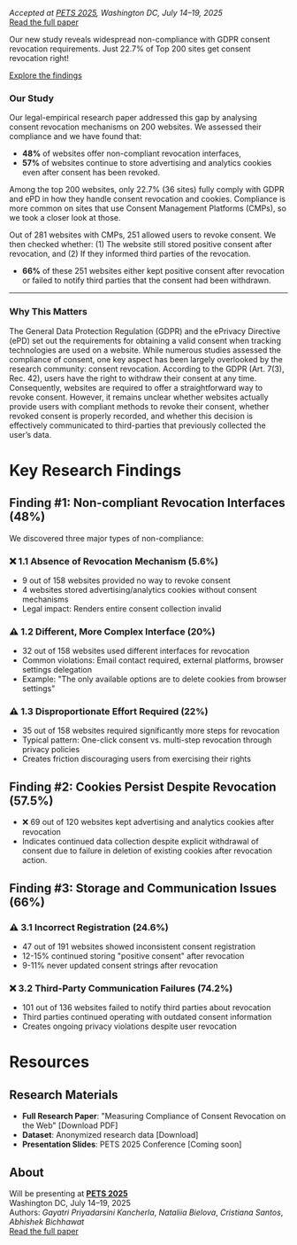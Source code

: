 

<link rel="stylesheet" href="assets/css/custom.css">

_Accepted at [PETS 2025](https://petsymposium.org/2025/), Washington DC, July 14–19, 2025_  
[Read the full paper](https://arxiv.org/abs/2411.15414)


Our new study reveals widespread non-compliance with GDPR consent revocation requirements. Just 22.7% of Top 200 sites get consent revocation right! 

[Explore the findings](#findings)

### Our Study

Our legal-empirical research paper addressed this gap by analysing consent revocation mechanisms on 200 websites. We assessed their compliance and we have found that: 
- **48%** of websites offer non-compliant revocation interfaces, 
- **57%** of websites continue to store advertising and analytics cookies even after consent has been revoked.

Among the top 200 websites, only 22.7% (36 sites) fully comply with GDPR and ePD in how they handle consent revocation and cookies. Compliance is more common on sites that use Consent Management Platforms (CMPs), so we took a closer look at those.

Out of 281 websites with CMPs, 251 allowed users to revoke consent. We then checked whether:
(1) The website still stored positive consent after revocation, and (2) If they informed third parties of the revocation. 

- **66%** of these 251 websites either kept positive consent after revocation or failed to notify third parties that the consent had been withdrawn.

---

### Why This Matters

The General Data Protection Regulation (GDPR) and the ePrivacy Directive (ePD) set out the requirements for obtaining a valid consent when tracking technologies are used on a website. While numerous studies assessed the compliance of consent, one key aspect has been largely overlooked by the research community: consent revocation. According to the GDPR (Art. 7(3), Rec. 42), users have the right to withdraw their consent at any time. Consequently, websites are required to offer a straightforward way to revoke consent. However, it remains unclear whether websites actually provide users with compliant methods to revoke their consent, whether revoked consent is properly recorded, and whether this decision is effectively communicated to third-parties that previously collected the user’s data.

# Key Research Findings

## Finding #1: Non-compliant Revocation Interfaces (48%)
We discovered three major types of non-compliance:

### ❌ 1.1 Absence of Revocation Mechanism (5.6%)

- 9 out of 158 websites provided no way to revoke consent
- 4 websites stored advertising/analytics cookies without consent mechanisms
- Legal impact: Renders entire consent collection invalid

### ⚠️ 1.2 Different, More Complex Interface (20%)

- 32 out of 158 websites used different interfaces for revocation
- Common violations: Email contact required, external platforms, browser settings delegation
- Example: "The only available options are to delete cookies from browser settings"

### ⚠️ 1.3 Disproportionate Effort Required (22%)

- 35 out of 158 websites required significantly more steps for revocation
- Typical pattern: One-click consent vs. multi-step revocation through privacy policies
- Creates friction discouraging users from exercising their rights

## Finding #2: Cookies Persist Despite Revocation (57.5%)

- ❌ 69 out of 120 websites kept advertising and analytics cookies after revocation
- Indicates continued data collection despite explicit withdrawal of consent due to failure in deletion of existing cookies after revocation action.

## Finding #3: Storage and Communication Issues (66%)

### ⚠️ 3.1 Incorrect Registration (24.6%)

- 47 out of 191 websites showed inconsistent consent registration
- 12-15% continued storing "positive consent" after revocation
- 9-11% never updated consent strings after revocation

### ❌ 3.2 Third-Party Communication Failures (74.2%)

- 101 out of 136 websites failed to notify third parties about revocation
- Third parties continued operating with outdated consent information
- Creates ongoing privacy violations despite user revocation

# Resources

## Research Materials

- **Full Research Paper**: "Measuring Compliance of Consent Revocation on the Web" [Download PDF]
- **Dataset**: Anonymized research data [Download]
- **Presentation Slides**: PETS 2025 Conference [Coming soon]


## About

Will be presenting at **[PETS 2025](https://petsymposium.org/2025/)**  
Washington DC, July 14–19, 2025  
Authors: *Gayatri Priyadarsini Kancherla*, *Nataliia Bielova*, *Cristiana Santos*, *Abhishek Bichhawat*   
[Read the full paper](https://arxiv.org/abs/2411.15414)
